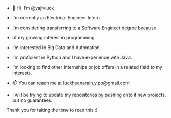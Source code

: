 - 👋 Hi, I’m @yajivluck
- I'm currently an Electrical Engineer Intern.
- I'm considering transferring to a Software Engineer degree because 
- of my growing interest in programming 

- I’m interested in Big Data and Automation.

- I’m proficient in Python and I have experience with Java.

- I’m looking to find other internships or job offers in a related field to my interests.

- 📫 You can reach me at luckheenarain.y.pp@gmail.com

- I will be trying to update my repositories by pushing onto it new projects, but no guarantees. 

-Thank you for taking the time to read this :)

<!---
yajivluck/yajivluck is a ✨ special ✨ repository because its `README.md` (this file) appears on your GitHub profile.
You can click the Preview link to take a look at your changes.
--->
